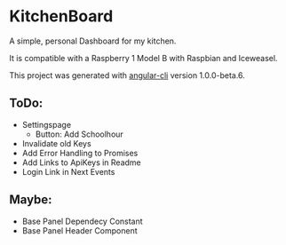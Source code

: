 # KitchenBoard

A simple, personal Dashboard for my kitchen.

It is compatible with a Raspberry 1 Model B with Raspbian and Iceweasel.

This project was generated with [angular-cli](https://github.com/angular/angular-cli) version 1.0.0-beta.6.

## ToDo:
- Settingspage
  - Button: Add Schoolhour
- Invalidate old Keys
- Add Error Handling to Promises
- Add Links to ApiKeys in Readme
- Login Link in Next Events

## Maybe:
- Base Panel Dependecy Constant
- Base Panel Header Component
